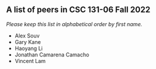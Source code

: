 A list of peers in CSC 131-06 Fall 2022
--------------------------------------------------

*Please keep this list in alphabetical order by first name.*
* Alex Souv
* Gary Kane
* Haoyang Li
* Jonathan Camarena Camacho
* Vincent Lam
